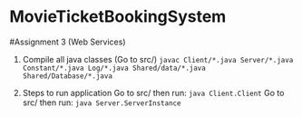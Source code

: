 # MovieTicketBookingSystem

#Assignment 3 (Web Services)
  
1. Compile all java classes (Go to src/)
  ```javac Client/*.java Server/*.java Constant/*.java Log/*.java Shared/data/*.java Shared/Database/*.java```

2. Steps to run application
   Go to src/ then run: ```java Client.Client```
   Go to src/ then run: ```java Server.ServerInstance```
